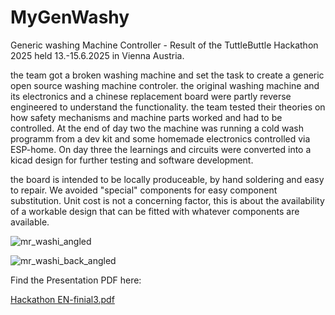 # MyGenWashy
Generic washing Machine Controller - Result of the TuttleButtle Hackathon 2025
held 13.-15.6.2025 in Vienna Austria.

the team got a broken washing machine and set the task to create a generic open source washing machine controler.
the original washing machine and its electronics and a chinese replacement board were partly reverse engineered to understand the functionality.
the team tested their theories on how safety mechanisms and machine parts worked and had to be controlled.
At the end of day two the machine was running a cold wash programm from a dev kit and some homemade electronics controlled via ESP-home.
On day three the learnings and circuits were converted into a kicad design for further testing and software development.

the board is intended to be locally produceable, by hand soldering and easy to repair. We avoided  "special" components for easy component substitution.
Unit cost is not a concerning factor, this is about the availability of a workable design that can be fitted with whatever components are available.

![mr_washi_angled](https://github.com/user-attachments/assets/1646637f-5b61-4bc1-bef8-ef897bd06827)

![mr_washi_back_angled](https://github.com/user-attachments/assets/607a8444-5803-4847-ab29-120f63d233b3)

Find the Presentation PDF here:

[Hackathon EN-finial3.pdf](https://github.com/user-attachments/files/20941595/Hackathon.EN-finial3.pdf)
